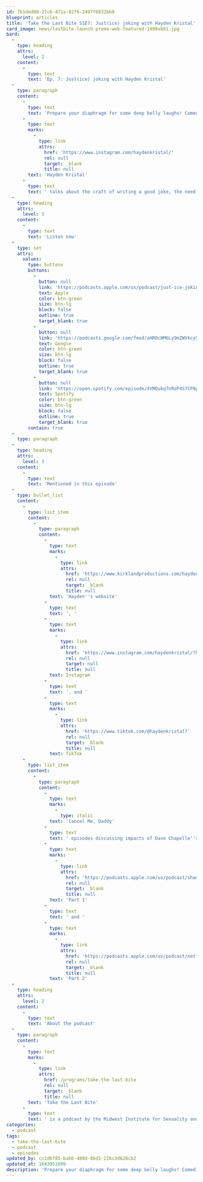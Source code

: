 ```yaml
---
id: 7b1ded88-27c6-471a-82f6-2497f6832bb8
blueprint: articles
title: 'Take the Last Bite S1E7: Just(ice) joking with Hayden Kristal'
card_image: news/lastbite-launch-promo-web-featured-1090x681.jpg
bard:
  -
    type: heading
    attrs:
      level: 2
    content:
      -
        type: text
        text: 'Ep. 7: Just(ice) joking with Hayden Kristal'
  -
    type: paragraph
    content:
      -
        type: text
        text: 'Prepare your diaphragm for some deep belly laughs! Comedian and intersectional accessibility educator '
      -
        type: text
        marks:
          -
            type: link
            attrs:
              href: 'https://www.instagram.com/haydenkristal/'
              rel: null
              target: _blank
              title: null
        text: 'Hayden Kristal'
      -
        type: text
        text: ' talks about the craft of writing a good joke, the need for comedy to "punch up" to prevent harm against marginalized communities, and how social media such as Tik Tok and Instagram have become key tools for content creators to reach wider audiences during the pandemic.'
  -
    type: heading
    attrs:
      level: 3
    content:
      -
        type: text
        text: 'Listen now'
  -
    type: set
    attrs:
      values:
        type: buttons
        buttons:
          -
            button: null
            link: 'https://podcasts.apple.com/us/podcast/just-ice-joking-with-hayden-kristal/id1582890778?i=1000544193808'
            text: Apple
            color: btn-green
            size: btn-lg
            block: false
            outline: true
            target_blank: true
          -
            button: null
            link: 'https://podcasts.google.com/feed/aHR0cHM6Ly9mZWVkcy50cmFuc2lzdG9yLmZtL3Rha2UtdGhlLWxhc3QtYml0ZQ/episode/N2NmYjNhYmUtN2EyMi00OGJiLThkOTktMjg3NWZlN2NkNTE0?sa=X&ved=0CAUQkfYCahcKEwiI6sm1jNL0AhUAAAAAHQAAAAAQAQ'
            text: Google
            color: btn-green
            size: btn-lg
            block: false
            outline: true
            target_blank: true
          -
            button: null
            link: 'https://open.spotify.com/episode/4YMQukq7nRoP4S7CP8pWpW'
            text: Spotify
            color: btn-green
            size: btn-lg
            block: false
            outline: true
            target_blank: true
        contain: true
  -
    type: paragraph
  -
    type: heading
    attrs:
      level: 3
    content:
      -
        type: text
        text: 'Mentioned in this episode'
  -
    type: bullet_list
    content:
      -
        type: list_item
        content:
          -
            type: paragraph
            content:
              -
                type: text
                marks:
                  -
                    type: link
                    attrs:
                      href: 'https://www.kirklandproductions.com/hayden-kristal.html'
                      rel: null
                      target: _blank
                      title: null
                text: 'Hayden''s website'
              -
                type: text
                text: ', '
              -
                type: text
                marks:
                  -
                    type: link
                    attrs:
                      href: 'https://www.instagram.com/haydenkristal/?hl=en'
                      rel: null
                      target: null
                      title: null
                text: Instagram
              -
                type: text
                text: ', and '
              -
                type: text
                marks:
                  -
                    type: link
                    attrs:
                      href: 'https://www.tiktok.com/@haydenkristal?'
                      rel: null
                      target: _blank
                      title: null
                text: TikTok
      -
        type: list_item
        content:
          -
            type: paragraph
            content:
              -
                type: text
                marks:
                  -
                    type: italic
                text: 'Cancel Me, Daddy'
              -
                type: text
                text: ' episodes discussing impacts of Dave Chapelle''s anti-trans joke in recent Netflix special: '
              -
                type: text
                marks:
                  -
                    type: link
                    attrs:
                      href: 'https://podcasts.apple.com/us/podcast/shame-on-chappelle-ft-imara-jones/id1550508625?i=1000538547879'
                      rel: null
                      target: _blank
                      title: null
                text: 'Part 1'
              -
                type: text
                text: ' and '
              -
                type: text
                marks:
                  -
                    type: link
                    attrs:
                      href: 'https://podcasts.apple.com/us/podcast/netflix-part-2/id1550508625?i=1000539976036'
                      rel: null
                      target: _blank
                      title: null
                text: 'Part 2'
  -
    type: heading
    attrs:
      level: 2
    content:
      -
        type: text
        text: 'About the podcast'
  -
    type: paragraph
    content:
      -
        type: text
        marks:
          -
            type: link
            attrs:
              href: /programs/take-the-last-bite
              rel: null
              target: _blank
              title: null
        text: 'Take the Last Bite'
      -
        type: text
        text: ' is a podcast by the Midwest Institute for Sexuality and Gender Diversity. It''s a direct counter to the Midwest Nice mentality— highlighting advocacy and activism by queer/trans communities in the Midwest region. Through each episode, we''re aiming to unearth the often disregarded and unacknowledged contributions of queer and trans folks to social change through interviews, casual conversations and reflections on Midwest queer time, space, and place. '
categories:
  - podcast
tags:
  - take-the-last-bite
  - podcast
  - episodes
updated_by: cc1d6f85-bab6-480d-8bd1-226c3d628cb2
updated_at: 1643951699
description: 'Prepare your diaphragm for some deep belly laughs! Comedian and intersectional accessibility educator Hayden Kristal talks about the craft of writing a good joke, the need for comedy to "punch up" to prevent harm against marginalized communities, and how social media such as Tik Tok and Instagram have become key tools for content creators to reach wider audiences during the pandemic.'
---
```


